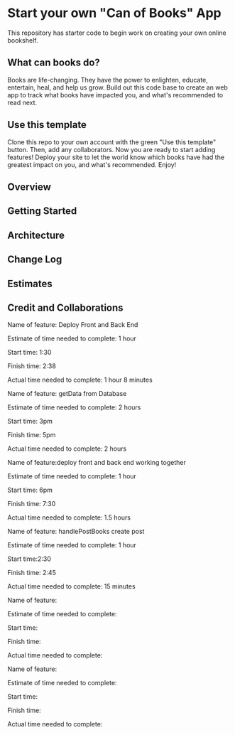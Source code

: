 # Start your own "Can of Books" App

This repository has starter code to begin work on creating your own online bookshelf.

## What can books do?

Books are life-changing. They have the power to enlighten, educate, entertain, heal, and help us grow. Build out this code base to create an web app to track what books have impacted you, and what's recommended to read next.

## Use this template

Clone this repo to your own account with the green "Use this template" button. Then, add any collaborators. Now you are ready to start adding features! Deploy your site to let the world know which books have had the greatest impact on you, and what's recommended. Enjoy!

## Overview
<!-- Provide a high level overview of what this application is and why you are building it, beyond the fact that it's an assignment for this class. (i.e. What's your problem domain?) -->

## Getting Started
<!-- What are the steps that a user must take in order to build this app on their own machine and get it running? -->

## Architecture
<!-- Provide a detailed description of the application design. What technologies (languages, libraries, etc) you're using, and any other relevant design information. -->

## Change Log
<!-- Use this area to document the iterative changes made to your application as each feature is successfully implemented. Use time stamps. Here's an example:

01-01-2001 4:59pm - Application now has a fully-functional express server, with a GET route for the location resource. -->

## Estimates
<!-- See below -->

## Credit and Collaborations

Name of feature: Deploy Front and Back End

Estimate of time needed to complete: 1 hour

Start time: 1:30

Finish time: 2:38

Actual time needed to complete: 1 hour 8 minutes

Name of feature: getData from Database

Estimate of time needed to complete: 2 hours

Start time: 3pm

Finish time: 5pm

Actual time needed to complete: 2 hours

Name of feature:deploy front and back end working together

Estimate of time needed to complete: 1 hour

Start time: 6pm

Finish time: 7:30

Actual time needed to complete: 1.5 hours

Name of feature: handlePostBooks create post

Estimate of time needed to complete: 1 hour

Start time:2:30

Finish time: 2:45

Actual time needed to complete: 15 minutes

Name of feature:

Estimate of time needed to complete:

Start time:

Finish time:

Actual time needed to complete:

Name of feature:

Estimate of time needed to complete:

Start time:

Finish time:

Actual time needed to complete:
